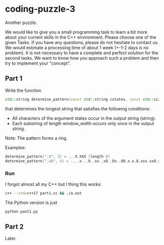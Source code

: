 # coding-puzzle-3

Another puzzle.

We would like to give you a small programming task to learn a bit more about your current skills in the C++ environment. Please choose one of the given Tasks.
If you have any questions, please do not hesitate to contact us. We would estimate a processing time of about 1 week (+-1-2 days is no problem). It is not necessary to have a complete and perfect solution for the second tasks. We want to know how you approach such a problem and then try to implement your "concept".

## Part 1

Write the function

```c++
std::string determine_pattern(const std::string &states, const std::size_t window_width)
```

that determines the longest string that satisfies the following conditions:

- All characters of the argument states occur in the output string (string).
- Each substring of length window_width occurs only once in the output string.

Note: The pattern forms a ring.

Examples:

```c++
determine_pattern(".X", 3) = ...X.XXX (length 8)
determine_pattern(".xO", 4) = ....x...O..xx..xO..Ox..OO.x.x.O.xxx.xxO.xOx.xOO.O.Oxx.OxO.OOx.OOOxxxxOxxOOxOxOOOO (length 81)
```

### Run

I forgot almost all my C++ but I thing this works:

```sh
c++ --std=c++17 part1.cc && ./a.out
```

The Python version is just

```sh
python past1.py
```

## Part 2

Later.
